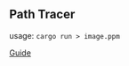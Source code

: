 ## Path Tracer

usage: `cargo run > image.ppm`



[Guide](https://raytracing.github.io/books/RayTracingInOneWeekend.html#outputanimage)